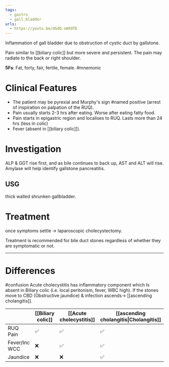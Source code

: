 ```yaml
---
tags:
  - gastro
  - gall_bladder
urls:
  - https://youtu.be/dGdQ-xWXOTE
---
```

Inflammation of gall bladder due to obstruction of cystic duct by gallstone. 

Pain similar to [[biliary colic]] but more severe and persistent. The pain may radiate to the back or right shoulder. 

**5Fs**: Fat, forty, fair, fertile, female. #mnemonic 
# Clinical Features
- The patient may be pyrexial and Murphy's sign #named positive (arrest of inspiration on palpation of the RUQ). 
- Pain usually starts 2-3 hrs after eating. Worse after eating fatty food.
- Pain starts in epigastric region and localises to RUQ. Lasts more than 24 hrs (less in colic)
- Fever (absent in [[biliary colic]]). 

# Investigation
ALP & GGT rise first, and as bile continues to back up, AST and ALT will rise. 
Amylase will help identify gallstone pancreatitis. 
## USG
thick walled shrunken gallbladder.

# Treatment
once symptoms settle -> laparoscopic cholecystectomy.

Treatment is recommended for bile duct stones regardless of whether they are symptomatic or not. 

---
# Differences
#confusion 
Acute cholecystitis has inflammatory component which Is absent in Biliary colic (i.e. local peritonism, fever, WBC high). 
If the stones move to CBD (Obstructive jaundice) & infection ascends-> [[ascending cholangitis]].

|               | [[Biliary colic]] | [[Acute cholecystitis]] | [[ascending cholangitis\|Cholangitis]] |
| ------------- | ----------------- | ----------------------- | -------------------------------------- |
| RUQ Pain      | ✅                 | ✅                       | ✅                                      |
| Fever/Inc WCC | ❌                 | ✅                       | ✅                                      |
| Jaundice      | ❌                 | ❌                       | ✅                                      |
